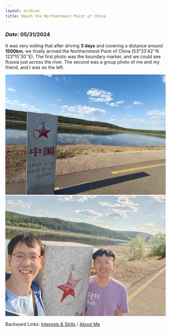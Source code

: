 ```yaml
---
layout: archive
title: Reach the Northernmost Point of China
---
```


### *Date*: 05/31/2024

It was very exiting that after driving **3 days** and covering a distance around **1500km**, we finally arrived the Northernmost Point of China (53°33'42''N 123°15'30''E). The first photo was the boundary marker, and we could see Russia just across the river. The second was a group photo of me and my friend, and I was on the left.

<img src="/news/imgs/northest_of_china_1.png">
<img src="/news/imgs/northest_of_china.png">

Backward Links: [Interests & Skills](../_pages/interests&skills.md) / [About Me](../_pages/about.md)

